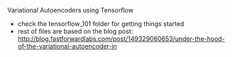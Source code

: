Variational Autoencoders using Tensorflow

- check the tensorflow_101 folder for getting things started
- rest of files are based on the blog post: 
    http://blog.fastforwardlabs.com/post/149329060653/under-the-hood-of-the-variational-autoencoder-in
